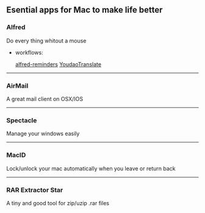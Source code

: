 ## Esential apps for Mac to make life better

### Alfred
Do every thing whitout a mouse

- workflows:

	[alfred-reminders](https://github.com/surrealroad/alfred-reminders) [YoudaoTranslate](https://github.com/wensonsmith/YoudaoTranslate)

---

### AirMail
A great mail client on OSX/IOS

---

### Spectacle
Manage your windows easily

---

### MacID
Lock/unlock your mac automatically when you leave or return back

---

### RAR Extractor Star
A tiny and good tool for zip/uzip .rar files
